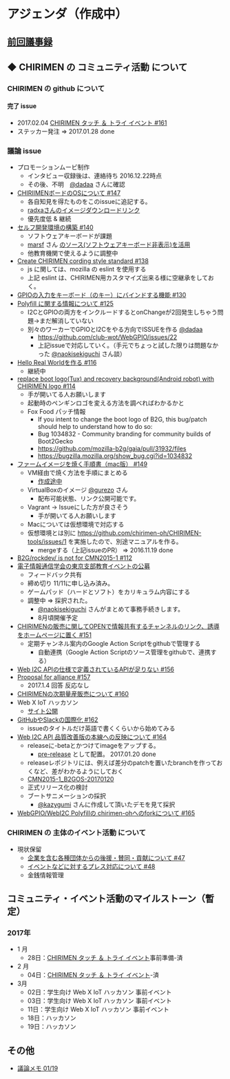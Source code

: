# アジェンダ（作成中）

## [前回議事録](meeting-2017.01.19.md)

## ◆ CHIRIMEN の コミュニティ活動 について
### CHIRIMEN の github について
#### 完了 issue
* 2017.02.04 [CHIRIMEN タッチ ＆ トライ イベント #161](https://github.com/chirimen-oh/any-issues/issues/161)
* ステッカー発注 => 2017.01.28 done

###  議論 issue
* プロモーションムービ制作
  * インタビュー収録後は、連絡待ち 2016.12.22時点
  * その後、不明　[@dadaa](https://github.com/dadaa) さんに確認
* [CHIRIIMENボードのOSについて #147](https://github.com/chirimen-oh/any-issues/issues/147)
  * 各自知見を得たものをこのissueに追記する。
  * [radxaさんのイメージダウンロードリンク](http://wiki.radxa.com/Rock/prebuilt_images)
  * 優先度低 & 継続
* [セルフ開発環境の構築 #140](https://github.com/chirimen-oh/any-issues/issues/140)
  * ソフトウェアキーボードが課題
  * [marsf](https://github.com/marsf) さん [のソース(ソフトウェアキーボード非表示)を活用](https://github.com/marsf/Phantom-keyboard)
  * 他教育機関で使えるように調整中
* [Create CHIRIMEN cording style standard #138](https://github.com/chirimen-oh/any-issues/issues/138)
  * js に関しては、mozilla の eslint を使用する
  * 上記 eslint は、CHIRIMEN用カスタマイズ出来る様に空継承をしておく。
* [GPIOの入力をキーボード（のキー）にバインドする機能 #130](https://github.com/chirimen-oh/any-issues/issues/130)
* [Polyfill に関する情報について #125](https://github.com/chirimen-oh/any-issues/issues/125)
  * I2CとGPIOの両方をインクルードするとonChangeが2回発生しちゃう問題→まだ解消していない
  * 別々のワーカーでGPIOとI2Cをやる方向でISSUEを作る [@dadaa](https://github.com/dadaa)
    * https://github.com/club-wot/WebGPIO/issues/22
    * 上記issueで対応していく。（手元でちょっと試した限りは問題なかった [@naokisekiguchi](https://github.com/naokisekiguchi) さん談）
* [Hello Real Worldを作る #116](https://github.com/chirimen-oh/any-issues/issues/116)
  * 継続中
* [replace boot logo(Tux) and recovery background(Android robot) with CHIRIMEN logo #114](https://github.com/chirimen-oh/any-issues/issues/114)
  * 手が開いてる人お願いします
  * 起動時のペンギンロゴを変える方法を調べればわかるかと
  * Fox Food パッチ情報
    * If you intent to change the boot logo of B2G, this bug/patch should help to understand how to do so:
    * Bug 1034832 - Community branding for community builds of Boot2Gecko
    * https://github.com/mozilla-b2g/gaia/pull/31932/files
    * https://bugzilla.mozilla.org/show_bug.cgi?id=1034832
* [ファームイメージを焼く手順書（mac版） #149](https://github.com/chirimen-oh/any-issues/issues/149)
  * VM経由で焼く方法を手順にまとめる
    * [作成途中](https://github.com/chirimen-oh/chirimen-oh.github.io/issues/70)
  * VirtualBoxのイメージ [@gurezo](https://github.com/gurezo) さん
    * 配布可能状態、リンク公開可能です。
  * Vagrant → Issueにした方が良さそう
    * 手が開いてる人お願いします
  * Macについては仮想環境で対応する
  * 仮想環境とは別に https://github.com/chirimen-oh/CHIRIMEN-tools/issues/1 を実施したので、別途マニュアルを作る。
    * mergeする（上記issueのPR） => 2016.11.19 done
* [B2G/rockdev/ is not for CMN2015-1 #112](https://github.com/chirimen-oh/any-issues/issues/112)
* [電子情報通信学会の東京支部教育イベントの公募](https://github.com/chirimen-oh/any-issues/issues/153)
  * フィードバック共有
  * 締め切り 11/11に申し込み済み。
  * ゲームパッド（ハードとソフト）をカリキュラム内容にする
  * 調整中 => 採択された。
    * [@naokisekiguchi](https://github.com/naokisekiguchi) さんがまとめて事務手続きします。
    * 8月頃開催予定
* [CHIRIMENの販売に関してOPENで情報共有するチャンネルのリンク、誘導をホームページに置く #151](https://github.com/chirimen-oh/any-issues/issues/151)
  * 定期チャンネル案内のGoogle Action Scriptをgithubで管理する
    * 自動連携（Google Action Scriptのソース管理をgithubで、連携する）
* [Web I2C APIの仕様で定義されているAPIが足りない #156](https://github.com/chirimen-oh/any-issues/issues/156)
* [Proposal for alliance #157](https://github.com/chirimen-oh/any-issues/issues/157)
  * 2017.1.4 回答 反応なし
* [CHIRIMENの次期量産販売について #160](https://github.com/chirimen-oh/any-issues/issues/160)
* Web X IoT ハッカソン
  * [サイト公開](https://browserobo.github.io/hackathon2017/)
* [GitHubやSlackの国際化 #162](https://github.com/chirimen-oh/any-issues/issues/162)
  * issueのタイトルだけ英語で書くくらいから始めてみる
* [Web I2C API 品質改善版の本線への反映について #164](https://github.com/chirimen-oh/any-issues/issues/164)
  * releaseに-betaとかつけてimageをアップする。
    * [pre-release](https://github.com/chirimen-oh/release/releases) として配置。 2017.01.20 done
  * releaseレポジトリには、例えば差分のpatchを置いたbranchを作っておくなど、差がわかるようにしておく
  * [CMN2015-1_B2GOS-20170120](https://github.com/chirimen-oh/release/releases/tag/CMN2015-1_B2GOS-20170120)
  * 正式リリース化の検討
  * ブートサニメーションの採択
    * [@kazygumi](https://github.com/kazygumi) さんに作成して頂いたデモを見て採択
* [WebGPIO/WebI2C Polyfillの chirimen-ohへのforkについて #165](https://github.com/chirimen-oh/any-issues/issues/165)


### CHIRIMEN の 主体のイベント活動 について
* 現状保留
  * [ 企業を含む各種団体からの後援・賛同・貢献について #47  ](https://is.gd/y9GQVO)
  * [ イベントなどに対するプレス対応について #48  ](https://is.gd/03PdBo)
  * 金銭情報管理

## コミュニティ・イベント活動のマイルストーン（暫定）
### 2017年
* 1 月
  * 28日：[CHIRIMEN タッチ ＆ トライ イベント](https://chirimen-oh.connpass.com/event/47706/)事前準備-済
* 2 月
  * 04日：[CHIRIMEN タッチ ＆ トライ イベント](https://chirimen-oh.connpass.com/event/47706/)-済
* 3月
  * 02日：学生向け Web X IoT ハッカソン 事前イベント
  * 03日：学生向け Web X IoT ハッカソン 事前イベント
  * 11日：学生向け Web X IoT ハッカソン 事前イベント
  * 18日：ハッカソン
  * 19日：ハッカソン


## その他
* [議論メモ 01/19](https://public.etherpad-mozilla.org/p/chirimen-20170119)
